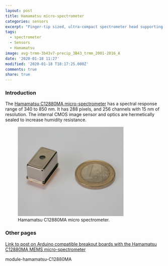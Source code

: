 ```yaml
---
layout: post
title: Hamamatsu micro-spectrometer
categories: sensors
excerpt: "Finger-tip sized, ultra-compact spectrometer head supporting high sensitivity and long wavelength region"
tags:
  - spectrometer
  - Sensors
  - Hamamatsu
image: avg-trmm-3b43v7-precip_3B43_trmm_2001-2016_A
date: '2020-01-18 11:27'
modified: '2020-01-18 T18:17:25.000Z'
comments: true
share: true
---
```


### Introduction

The [Hamamatsu C12880MA micro-spectrometer](https://www.hamamatsu.com/eu/en/product/type/C12880MA/index.html) has a spectral response range of 340 to 850 nm. It has 288 pixels, and 256 channels with 15 nm of resolution. The internal CMOS image sensor and optics are hermetically sealed to increase humidity resistance.

<figure>
<img src="../../images/sensor-hamamatsu-C12880MA-spectrometer.png">
<figcaption> Hamamatsu C12880MA micro spectrometer.
</figcaption>
</figure>

### Other pages

[Link to post on Arduino compatible breakout boards with the Hamamatsu C12880MA MEMS micro-spectrometer](../../modules/module-hamamatsu-C12880MA)


module-hamamatsu-C12880MA
